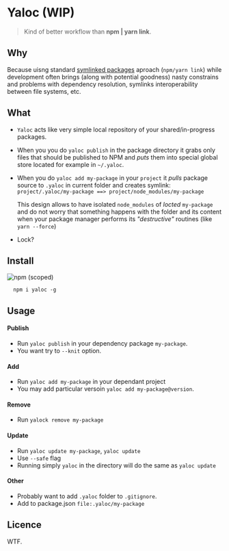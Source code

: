 # Yaloc  (WIP)

> Kind of better workflow than **npm | yarn link**.

## Why

Because uisng standard [symlinked packages](https://docs.npmjs.com/cli/link) aproach (`npm/yarn link`) while development often brings (along with potential goodness) nasty constrains and problems with dependency resolution, symlinks interoperability between file systems, etc.

## What

- `Yaloc` acts like very simple local repository of your shared/in-progress packages. 
- When you  you do `yaloc publish` in the package directory it grabs only files that should be published to NPM and *puts* them into special global store located for example in  `~/.yaloc`. 
- When you do `yaloc add my-package` in your `project` it *pulls* package source to `.yaloc` in current folder and creates symlink: 
`project/.yaloc/my-package ==> project/node_modules/my-package`

  This design allows to have isolated `node_modules` of *locted* `my-package` and do not worry that something happens with the folder and its content when your package manager performs its *"destructive"* routines (like `yarn --force`)

-  Lock?

## Install

![npm (scoped)](https://img.shields.io/npm/v/yaloc.svg?maxAge=86400)

```
  npm i yaloc -g
```


## Usage 

#### Publish
- Run `yaloc publish` in your dependency package `my-package`.
- You want try to `--knit` option.

#### Add
- Run `yaloc add my-package` in your dependant project
- You may add particular versoin `yaloc add my-package@version`. 

#### Remove
 - Run `yalock remove my-package`

#### Update
  - Run `yaloc update my-package`, `yaloc update`  
  - Use `--safe` flag
  - Running simply `yaloc` in the directory will do the same as `yaloc update`

#### Other

- Probably want to add `.yaloc` folder to `.gitignore`.
- Add to package.json `file:.yaloc/my-package`


## Licence

WTF.